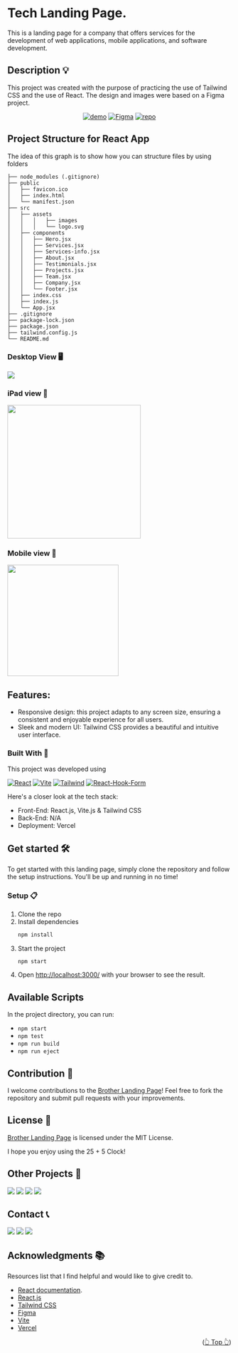 <div id="top"></div>

# Tech Landing Page.

This is a landing page for a company that offers services for the development of web applications, mobile applications, and software development.

## Description 💡

This project was created with the purpose of practicing the use of Tailwind CSS and the use of React. The design and images were based on a Figma project.

<div align="center">

[![demo](https://img.shields.io/badge/View%20Demo-000?style=for-the-badge&logo=Google-Chrome&logoColor=white)](https://brother.jpdiaz.dev/)
[![Figma](https://img.shields.io/badge/Figma-F24E1E.svg?style=for-the-badge&logo=Figma&logoColor=white)](<https://www.figma.com/file/A7uNvBuUHbP5YY0j2IeuWc/12-FREE-Landing-Pages-(Community)?type=design&node-id=1-72830&mode=design&t=VoBsRZEHOgksWRa8-0>)
[![repo](https://img.shields.io/badge/View%20Code-000?style=for-the-badge&logo=GitHub&logoColor=white)](https://pr.new/github.com/JuanPabloDiaz/brothers-landingPage)

</div>

## Project Structure for React App

The idea of this graph is to show how you can structure files by using folders

```text
├── node_modules (.gitignore)
├── public
│   ├── favicon.ico
│   ├── index.html
│   └── manifest.json
├── src
│   ├── assets
│   │   │   ├── images
│   │   │   └── logo.svg
│   ├── components
│   │   ├── Hero.jsx
│   │   ├── Services.jsx
│   │   ├── Services-info.jsx
│   │   ├── About.jsx
│   │   ├── Testimonials.jsx
│   │   ├── Projects.jsx
│   │   ├── Team.jsx
│   │   ├── Company.jsx
│   │   └── Footer.jsx
│   ├── index.css
│   ├── index.js
│   └── App.jsx
├── .gitignore
├── package-lock.json
├── package.json
├── tailwind.config.js
└── README.md
```

### Desktop View 🖥️

<img src="./src/assets/img/preview/desktop.png" width="" />

### iPad view 📱

<img src="./src/assets/img/preview/ipad.png" width="300" />

### Mobile view 📱

<img src="./src/assets/img/preview/phone.png" width="250" />

## Features:

- Responsive design: this project adapts to any screen size, ensuring a consistent and enjoyable experience for all users.
- Sleek and modern UI: Tailwind CSS provides a beautiful and intuitive user interface.

### Built With 🔑

<!-- ABOUT THE PROJECT -->

This project was developed using

[![React](https://img.shields.io/badge/React-61DAFB.svg?style=for-the-badge&logo=React&logoColor=black)](https://www.w3schools.com/whatis/whatis_react.asp)
[![Vite](https://img.shields.io/badge/Vite-646CFF.svg?style=for-the-badge&logo=Vite&logoColor=white)](https://vitejs.dev//)
[![Tailwind](https://img.shields.io/badge/Tailwind%20CSS-06B6D4.svg?style=for-the-badge&logo=Tailwind-CSS&logoColor=white)](https://tailwindcss.com/)
[![React-Hook-Form](https://img.shields.io/badge/React%20Hook%20Form-EC5990.svg?style=for-the-badge&logo=React-Hook-Form&logoColor=white)](https://react-hook-form.com/)

Here's a closer look at the tech stack:

- Front-End: React.js, Vite.js & Tailwind CSS
- Back-End: N/A
- Deployment: Vercel

## Get started 🛠️

To get started with this landing page, simply clone the repository and follow the setup instructions. You'll be up and running in no time!

### Setup 📋

1. Clone the repo
2. Install dependencies
   ```sh
   npm install
   ```
3. Start the project
   ```sh
   npm start
   ```
4. Open [http://localhost:3000/](http://localhost:3000/) with your browser to see the result.

## Available Scripts

In the project directory, you can run:

- `npm start`
- `npm test`
- `npm run build`
- `npm run eject`

## Contribution 🤝

I welcome contributions to the [Brother Landing Page](https://brother.jpdiaz.dev)! Feel free to fork the repository and submit pull requests with your improvements.

## License 📜

[Brother Landing Page](https://brother.jpdiaz.dev) is licensed under the MIT License.

I hope you enjoy using the 25 + 5 Clock!

<!-- OTHER PROJECTS -->

## Other Projects 🚀

![](https://img.shields.io/badge/Platzi_Repos-121f3d?style=for-the-badge&logo=Platzi&logoColor=98CA3F)
[![](https://img.shields.io/badge/2021-222?style=for-the-badge)](https://github.com/JuanPabloDiaz/platzi/tree/main/2021)
[![](https://img.shields.io/badge/2022-222?style=for-the-badge)](https://github.com/JuanPabloDiaz/platzi/tree/main/2022)
[![](https://img.shields.io/badge/2023-222?style=for-the-badge)](https://github.com/JuanPabloDiaz/platzi/tree/main/2023)

<!-- CONTACT -->

## Contact 📞

[![](https://img.shields.io/badge/@1diazdev-fff?style=for-the-badge&logo=linkedin&logoColor=0A66C2)](https://www.linkedin.com/in/1diazdev/)
[![](https://img.shields.io/badge/@1diazdev-fff?style=for-the-badge&logo=Twitter&logoColor=1DA1F2)](https://www.twitter.com/1diazdev)
[![](https://img.shields.io/badge/Gmail-fff?style=for-the-badge&logo=gmail&logoColor=EA4335)](mailto:juan.diaz93@hotmail.com)

<!-- ACKNOWLEDGMENTS -->

## Acknowledgments 📚

Resources list that I find helpful and would like to give credit to.

- [React documentation](https://reactjs.org/).
- [React.js](https://reactjs.org/)
- [Tailwind CSS](https://tailwindcss.com/)
- [Figma](https://www.figma.com/)
- [Vite](https://vitejs.dev/)
- [Vercel](https://vercel.com/)

<p align="right">(<a href="#top">👆 Top 👆</a>)</p>

